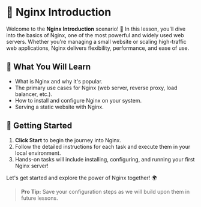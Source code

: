 # 🚀 Nginx Introduction

Welcome to the **Nginx Introduction** scenario! 🎉 In this lesson, you'll dive into the basics of Nginx, one of the most powerful and widely used web servers. Whether you're managing a small website or scaling high-traffic web applications, Nginx delivers flexibility, performance, and ease of use.

## 🌟 What You Will Learn

- What is Nginx and why it's popular.
- The primary use cases for Nginx (web server, reverse proxy, load balancer, etc.).
- How to install and configure Nginx on your system.
- Serving a static website with Nginx.
  
## 🚀 Getting Started

1. **Click Start** to begin the journey into Nginx.
2. Follow the detailed instructions for each task and execute them in your local environment.
3. Hands-on tasks will include installing, configuring, and running your first Nginx server!

Let's get started and explore the power of Nginx together! 🌍

> **Pro Tip:** Save your configuration steps as we will build upon them in future lessons.
